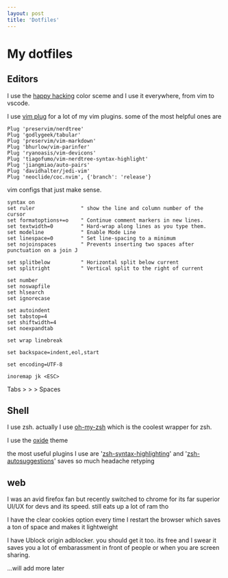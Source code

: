 ```yaml
---
layout: post
title: 'Dotfiles'
---
```


# My dotfiles

## Editors

I use the [happy hacking](https://github.com/yorickpeterse/happy_hacking.vim/blob/main/colors/happy_hacking.vim) color sceme and I use it everywhere, from vim to vscode. 

I use [vim plug](https://github.com/junegunn/vim-plug) for a lot of my vim plugins. some of the most helpful ones are

```vim
Plug 'preservim/nerdtree'
Plug 'godlygeek/tabular'
Plug 'preservim/vim-markdown'
Plug 'bhurlow/vim-parinfer'
Plug 'ryanoasis/vim-devicons'
Plug 'tiagofumo/vim-nerdtree-syntax-highlight'
Plug 'jiangmiao/auto-pairs'
Plug 'davidhalter/jedi-vim'
Plug 'neoclide/coc.nvim', {'branch': 'release'}
```

vim configs that just make sense. 

```vim
syntax on
set ruler               " show the line and column number of the cursor
set formatoptions+=o    " Continue comment markers in new lines.
set textwidth=0         " Hard-wrap along lines as you type them.
set modeline            " Enable Mode Line
set linespace=0         " Set line-spacing to a minimum
set nojoinspaces        " Prevents inserting two spaces after punctuation on a join J

set splitbelow          " Horizontal split below current
set splitright          " Vertical split to the right of current

set number
set noswapfile
set hlsearch
set ignorecase

set autoindent
set tabstop=4
set shiftwidth=4
set noexpandtab

set wrap linebreak

set backspace=indent,eol,start

set encoding=UTF-8

inoremap jk <ESC>
```

Tabs > > > Spaces

## Shell

I use zsh. actually I use [oh-my-zsh](https://ohmyz.sh/) which is the coolest wrapper for zsh.

I use the [oxide](https://github.com/dikiaap/dotfiles/blob/master/.oh-my-zsh/themes/oxide.zsh-theme) theme

the most useful plugins I use are '[zsh-syntax-highlighting](https://github.com/zsh-users/zsh-syntax-highlighting)' and '[zsh-autosuggestions](https://github.com/zsh-users/zsh-autosuggestions)' saves so much headache retyping

## web

I was an avid firefox fan but recently switched to chrome for its far superior UI/UX for devs and its speed. still eats up a lot of ram tho

I have the clear cookies option every time I restart the browser which saves a ton of space and makes it lightweight

I have Ublock origin adblocker. you should get it too. its free and I swear it saves you a lot of embarassment in front of people or when you are screen sharing.




...will add more later
